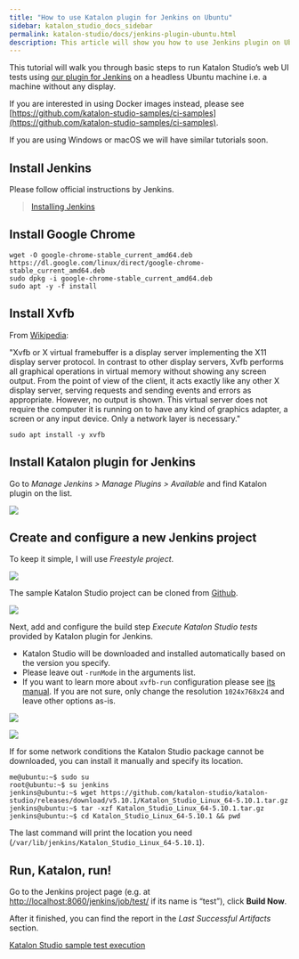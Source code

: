 ```yaml
---
title: "How to use Katalon plugin for Jenkins on Ubuntu" 
sidebar: katalon_studio_docs_sidebar
permalink: katalon-studio/docs/jenkins-plugin-ubuntu.html 
description: This article will show you how to use Jenkins plugin on Ubuntu.
---
```

This tutorial will walk you through basic steps to run Katalon Studio’s web UI tests using [our plugin for Jenkins](https://plugins.jenkins.io/katalon) on a headless Ubuntu machine i.e. a machine without any display.

If you are interested in using Docker images instead, please see [https://github.com/katalon-studio-samples/ci-samples](https://github.com/katalon-studio-samples/ci-samples).

If you are using Windows or macOS we will have similar tutorials soon.


## **Install Jenkins**

Please follow official instructions by Jenkins.

>[Installing Jenkins](https://jenkins.io/doc/book/installing/#debianubuntu)



## **Install Google Chrome**


```
wget -O google-chrome-stable_current_amd64.deb https://dl.google.com/linux/direct/google-chrome-stable_current_amd64.deb
sudo dpkg -i google-chrome-stable_current_amd64.deb
sudo apt -y -f install
```



## **Install Xvfb**

From [Wikipedia](https://en.wikipedia.org/wiki/Xvfb):

"Xvfb or X virtual framebuffer is a display server implementing the X11 display server protocol. In contrast to other display servers, Xvfb performs all graphical operations in virtual memory without showing any screen output. From the point of view of the client, it acts exactly like any other X display server, serving requests and sending events and errors as appropriate. However, no output is shown. This virtual server does not require the computer it is running on to have any kind of graphics adapter, a screen or any input device. Only a network layer is necessary."


```
sudo apt install -y xvfb
```



## **Install Katalon plugin for Jenkins**

Go to _Manage Jenkins > Manage Plugins > Available_ and find Katalon plugin on the list.


![](../../images/katalon-studio/docs/jenkins-plugin-ubuntu/Picture1.png)

## **Create and configure a new Jenkins project**

To keep it simple, I will use _Freestyle project_.

![](../../images/katalon-studio/docs/jenkins-plugin-ubuntu/Picture2.png)

The sample Katalon Studio project can be cloned from [Github](https://github.com/katalon-studio-samples/ci-samples).


![](../../images/katalon-studio/docs/jenkins-plugin-ubuntu/Picture3.png)

Next, add and configure the build step _Execute Katalon Studio tests_ provided by Katalon plugin for Jenkins.



*   Katalon Studio will be downloaded and installed automatically based on the version you specify.
*   Please leave out `-runMode` in the arguments list.
*   If you want to learn more about `xvfb-run` configuration please see [its manual](http://manpages.ubuntu.com/manpages/xenial/man1/xvfb-run.1.html). If you are not sure, only change the resolution `1024x768x24` and leave other options as-is.


![](../../images/katalon-studio/docs/jenkins-plugin-ubuntu/Picture4.png)


![](../../images/katalon-studio/docs/jenkins-plugin-ubuntu/Picture5.png)

If for some network conditions the Katalon Studio package cannot be downloaded, you can install it manually and specify its location.


```
me@ubuntu:~$ sudo su
root@ubuntu:~$ su jenkins
jenkins@ubuntu:~$ wget https://github.com/katalon-studio/katalon-studio/releases/download/v5.10.1/Katalon_Studio_Linux_64-5.10.1.tar.gz
jenkins@ubuntu:~$ tar -xzf Katalon_Studio_Linux_64-5.10.1.tar.gz
jenkins@ubuntu:~$ cd Katalon_Studio_Linux_64-5.10.1 && pwd
```


The last command will print the location you need (`/var/lib/jenkins/Katalon_Studio_Linux_64-5.10.1`).


## **Run, Katalon, run!**

Go to the Jenkins project page (e.g. at [http://localhost:8060/jenkins/job/test/](http://localhost:8060/jenkins/job/test/) if its name is “test”), click **Build Now**.

After it finished, you can find the report in the _Last Successful Artifacts_ section.

[Katalon Studio sample test execution](https://www.youtube.com/watch?v=AQKjz3txrZ4)
